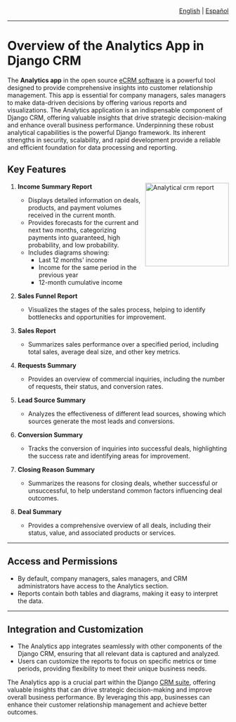 <p align="right">
<a href="https://github.com/DjangoCRM/django-crm/blob/main/docs/django-crm_analytics_app_overview.md">English</a> |
<a href="https://github.com/DjangoCRM/django-crm/blob/main/docs/django-crm_analytics_app_overview-spanish.md">Español</a>
</p>

---

# Overview of the Analytics App in Django CRM

The **Analytics app** in the open source [eCRM software](https://DjangoCRM.github.io/info/) is a powerful tool designed to provide comprehensive insights into customer relationship management. This app is essential for company managers, sales managers to make data-driven decisions by offering various reports and visualizations.
The Analytics application is an indispensable component of Django CRM, offering valuable insights that drive strategic decision-making and enhance overall business performance.
Underpinning these robust analytical capabilities is the powerful Django framework. Its inherent strengths in security, scalability, and rapid development provide a reliable and efficient foundation for data processing and reporting.


## Key Features

[<img src="https://github.com/DjangoCRM/django-crm/raw/main/docs/pics/income_summary_thumbnail.png" alt="Analytical crm report" align="right" width="190px" style="float: right"/>](https://github.com/DjangoCRM/django-crm/blob/main/docs/pics/income_summary_screenshot.png)
1. **Income Summary Report**
   - Displays detailed information on deals, products, and payment volumes received in the current month.
   - Provides forecasts for the current and next two months, categorizing payments into guaranteed, high probability, and low probability.
   - Includes diagrams showing:
     - Last 12 months' income
     - Income for the same period in the previous year
     - 12-month cumulative income

2. **Sales Funnel Report**
   - Visualizes the stages of the sales process, helping to identify bottlenecks and opportunities for improvement.

3. **Sales Report**
   - Summarizes sales performance over a specified period, including total sales, average deal size, and other key metrics.

4. **Requests Summary**
   - Provides an overview of commercial inquiries, including the number of requests, their status, and conversion rates.

5. **Lead Source Summary**
   - Analyzes the effectiveness of different lead sources, showing which sources generate the most leads and conversions.

6. **Conversion Summary**
   - Tracks the conversion of inquiries into successful deals, highlighting the success rate and identifying areas for improvement.

7. **Closing Reason Summary**
   - Summarizes the reasons for closing deals, whether successful or unsuccessful, to help understand common factors influencing deal outcomes.

8. **Deal Summary**
   - Provides a comprehensive overview of all deals, including their status, value, and associated products or services.

---

## Access and Permissions

- By default, company managers, sales managers, and CRM administrators have access to the Analytics section.
- Reports contain both tables and diagrams, making it easy to interpret the data.

---

## Integration and Customization

- The Analytics app integrates seamlessly with other components of the Django CRM, ensuring that all relevant data is captured and analyzed.
- Users can customize the reports to focus on specific metrics or time periods, providing flexibility to meet their unique business needs.

The Analytics app is a crucial part within the Django [CRM suite](https://github.com/DjangoCRM/django-crm/), offering valuable insights that can drive strategic decision-making and improve overall business performance. By leveraging this app, businesses can enhance their customer relationship management and achieve better outcomes.
